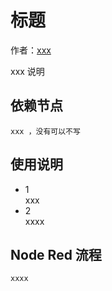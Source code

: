 # 标题

作者：[xxx](xxxx)

xxx 说明

## 依赖节点  
```
xxx ，没有可以不写
```

## 使用说明 

* 1  
xxx
* 2  
xxxx

## Node Red  流程

```
xxxx
```